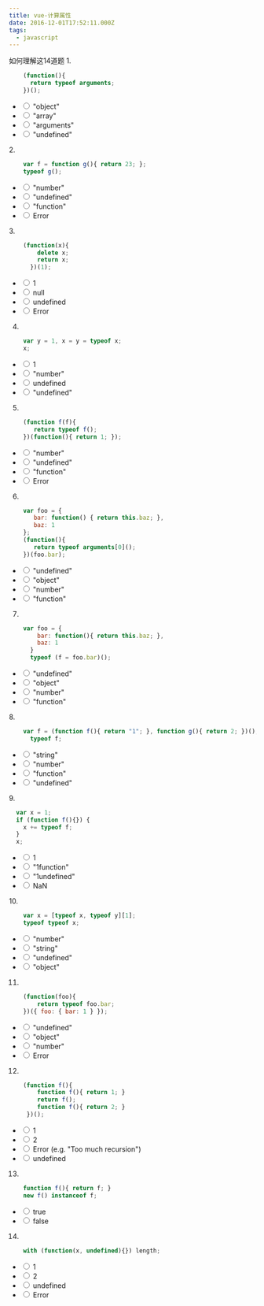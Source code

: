 ```yaml
---
title: vue-计算属性
date: 2016-12-01T17:52:11.000Z
tags:
  - javascript
---
```


如何理解这14道题
1.

```js
    (function(){
      return typeof arguments;
    })();
```

<ul class="answers">
    <li>
       <input type="radio" name="question-1" id="answer-1-1">
       <label for="answer-1-1">"object"</label>
    </li>
    <li>
       <input type="radio" name="question-1" id="answer-1-2">
       <label for="answer-1-2">"array"</label>
    </li>
    <li>
       <input type="radio" name="question-1" id="answer-1-3">
       <label for="answer-1-3">"arguments"</label>
    </li>
    <li>
       <input type="radio" name="question-1" id="answer-1-4">
       <label for="answer-1-4">"undefined"</label>
    </li>
</ul>
2.

```js
    var f = function g(){ return 23; };
    typeof g();
```

<ul class="answers">
        <li>
          <input type="radio" name="question-2" id="answer-2-1">
          <label for="answer-2-1">"number"</label>
        </li>
        <li>
          <input type="radio" name="question-2" id="answer-2-2">
          <label for="answer-2-2">"undefined"</label>
        </li>
        <li>
          <input type="radio" name="question-2" id="answer-2-3">
          <label for="answer-2-3">"function"</label>
        </li>
        <li>
          <input type="radio" name="question-2" id="answer-2-4">
          <label for="answer-2-4">Error</label>
        </li>
      </ul>
3.

```js
    (function(x){
        delete x;
        return x;
      })(1);
```

<ul class="answers">
        <li>
          <input type="radio" name="question-3" id="answer-3-1">
          <label for="answer-3-1">1</label>
        </li>
        <li>
          <input type="radio" name="question-3" id="answer-3-2">
          <label for="answer-3-2">null</label>
        </li>
        <li>
          <input type="radio" name="question-3" id="answer-3-3">
          <label for="answer-3-3">undefined</label>
        </li>
        <li>
          <input type="radio" name="question-3" id="answer-3-4">
          <label for="answer-3-4">Error</label>
        </li>
      </ul>
      
4.
```js
    var y = 1, x = y = typeof x;
    x;
```
<ul class="answers">
        <li>
          <input type="radio" name="question-4" id="answer-4-1">
          <label for="answer-4-1">1</label>
        </li>
        <li>
          <input type="radio" name="question-4" id="answer-4-2">
          <label for="answer-4-2">"number"</label>
        </li>
        <li>
          <input type="radio" name="question-4" id="answer-4-3">
          <label for="answer-4-3">undefined</label>
        </li>
        <li>
          <input type="radio" name="question-4" id="answer-4-4">
          <label for="answer-4-4">"undefined"</label>
        </li>
      </ul>
      
5.
```js
    (function f(f){
       return typeof f();
    })(function(){ return 1; });
```
<ul class="answers">
        <li>
          <input type="radio" name="question-5" id="answer-5-1">
          <label for="answer-5-1">"number"</label>
        </li>
        <li>
          <input type="radio" name="question-5" id="answer-5-2">
          <label for="answer-5-2">"undefined"</label>
        </li>
        <li>
          <input type="radio" name="question-5" id="answer-5-3">
          <label for="answer-5-3">"function"</label>
        </li>
        <li>
          <input type="radio" name="question-5" id="answer-5-4">
          <label for="answer-5-4">Error</label>
        </li>
      </ul>
      
6.
```js
    var foo = {
       bar: function() { return this.baz; },
       baz: 1
    };
    (function(){
       return typeof arguments[0]();
    })(foo.bar);
```
<ul class="answers">
        <li>
          <input type="radio" name="question-6" id="answer-6-1">
          <label for="answer-6-1">"undefined"</label>
        </li>
        <li>
          <input type="radio" name="question-6" id="answer-6-2">
          <label for="answer-6-2">"object"</label>
        </li>
        <li>
          <input type="radio" name="question-6" id="answer-6-3">
          <label for="answer-6-3">"number"</label>
        </li>
        <li>
          <input type="radio" name="question-6" id="answer-6-4">
          <label for="answer-6-4">"function"</label>
        </li>
      </ul>

7.
```js
    var foo = {
        bar: function(){ return this.baz; },
        baz: 1
      }
      typeof (f = foo.bar)();
```
<ul class="answers">
        <li>
          <input type="radio" name="question-7" id="answer-7-1">
          <label for="answer-7-1">"undefined"</label>
        </li>
        <li>
          <input type="radio" name="question-7" id="answer-7-2">
          <label for="answer-7-2">"object"</label>
        </li>
        <li>
          <input type="radio" name="question-7" id="answer-7-3">
          <label for="answer-7-3">"number"</label>
        </li>
        <li>
          <input type="radio" name="question-7" id="answer-7-4">
          <label for="answer-7-4">"function"</label>
        </li>
      </ul>
8.

```js
    var f = (function f(){ return "1"; }, function g(){ return 2; })();
      typeof f;
```
<ul class="answers">
        <li>
          <input type="radio" name="question-8" id="answer-8-1">
          <label for="answer-8-1">"string"</label>
        </li>
        <li>
          <input type="radio" name="question-8" id="answer-8-2">
          <label for="answer-8-2">"number"</label>
        </li>
        <li>
          <input type="radio" name="question-8" id="answer-8-3">
          <label for="answer-8-3">"function"</label>
        </li>
        <li>
          <input type="radio" name="question-8" id="answer-8-4">
          <label for="answer-8-4">"undefined"</label>
        </li>
      </ul>
9.

```js
  var x = 1;
  if (function f(){}) {
    x += typeof f;
  }
  x;
```
<ul class="answers">
        <li>
          <input type="radio" name="question-9" id="answer-9-1">
          <label for="answer-9-1">1</label>
        </li>
        <li>
          <input type="radio" name="question-9" id="answer-9-2">
          <label for="answer-9-2">"1function"</label>
        </li>
        <li>
          <input type="radio" name="question-9" id="answer-9-3">
          <label for="answer-9-3">"1undefined"</label>
        </li>
        <li>
          <input type="radio" name="question-9" id="answer-9-4">
          <label for="answer-9-4">NaN</label>
        </li>
      </ul>
10.

```js
    var x = [typeof x, typeof y][1];
    typeof typeof x;
```
<ul class="answers">
        <li>
          <input type="radio" name="quiz-10" id="answer-10-1">
          <label for="answer-10-1">"number"</label>
        </li>
        <li>
          <input type="radio" name="quiz-10" id="answer-10-2">
          <label for="answer-10-2">"string"</label>
        </li>
        <li>
          <input type="radio" name="quiz-10" id="answer-10-3">
          <label for="answer-10-3">"undefined"</label>
        </li>
        <li>
          <input type="radio" name="quiz-10" id="answer-10-4">
          <label for="answer-10-4">"object"</label>
        </li>
      </ul>
      
11.

```js
    (function(foo){
        return typeof foo.bar;
    })({ foo: { bar: 1 } });
```
<ul class="answers">
        <li>
          <input type="radio" name="quiz-11" id="answer-11-1">
          <label for="answer-11-1">"undefined"</label>
        </li>
        <li>
          <input type="radio" name="quiz-11" id="answer-11-2">
          <label for="answer-11-2">"object"</label>
        </li>
        <li>
          <input type="radio" name="quiz-11" id="answer-11-3">
          <label for="answer-11-3">"number"</label>
        </li>
        <li>
          <input type="radio" name="quiz-11" id="answer-11-4">
          <label for="answer-11-4">Error</label>
        </li>
      </ul>
      
12.

```js
    (function f(){
        function f(){ return 1; }
        return f();
        function f(){ return 2; }
     })();
```
<ul class="answers">
        <li>
          <input type="radio" name="answer-12" id="answer-12-1">
          <label for="answer-12-1">1</label>
        </li>
        <li>
          <input type="radio" name="answer-12" id="answer-12-2">
          <label for="answer-12-2">2</label>
        </li>
        <li>
          <input type="radio" name="answer-12" id="answer-12-3">
          <label for="answer-12-3">Error (e.g. "Too much recursion")</label>
        </li>
        <li>
          <input type="radio" name="answer-12" id="answer-12-4">
          <label for="answer-12-4">undefined</label>
        </li>
      </ul>
      
13.
```js
    function f(){ return f; }
    new f() instanceof f;
```
<ul class="answers">
        <li>
          <input type="radio" name="answer-13" id="answer-13-2">
          <label for="answer-13-2">true</label>
        </li>
        <li>
          <input type="radio" name="answer-13" id="answer-13-1">
          <label for="answer-13-1">false</label>
        </li>
      </ul>
      
14.
```js
    with (function(x, undefined){}) length;
```
<ul class="answers">
        <li>
          <input type="radio" name="answer-14" id="answer-14-1">
          <label for="answer-14-1">1</label>
        </li>
        <li>
          <input type="radio" name="answer-14" id="answer-14-2">
          <label for="answer-14-2">2</label>
        </li>
        <li>
          <input type="radio" name="answer-14" id="answer-14-3">
          <label for="answer-14-3">undefined</label>
        </li>
        <li>
          <input type="radio" name="answer-14" id="answer-14-4">
          <label for="answer-14-4">Error</label>
        </li>
      </ul>